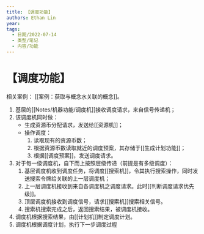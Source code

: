```yaml
---
title: 【调度功能】
authors: Ethan Lin
year:
tags:
  - 日期/2022-07-14 
  - 类型/笔记 
  - 内容/功能 
---
```



# 【调度功能】





相关案例： [[案例：获取与概念水关联的概念]]。

1. 基层的[[Notes/机器功能/调度机]]接收调度请求，来自信号传递机；
2. 该调度机同时做：
	- 生成资源币分配请求，发送给[[资源机]]；
	- 操作调度：
		1. 读取现有的资源币数；
		2. 根据资源币数读取就近的调度预案，其存储于[[生成计划功能]]；
		3. 根据[[调度预案]]，发送调度请求。
4. 对于每一级调度机，自下而上按照层级传递（前提是有多级调度）：
	1. 基层调度机收到调度任务，将调度[[搜索机]]，令其执行搜索操作，同时发送搜索令牌给关联的上一层调度机；
	2. 上一层调度机接收到来自各调度机之调度请求。此时[[判断调度请求优先级]]。
	3. 顶层调度机接收到调度信号，请求[[搜索机]]搜索相关信号。
	4. 搜索机搜索完成之后，返回搜索结果，被调度机接收。
2. 调度机根据搜索结果，由[[计划机]]制定调度计划。
3. 调度机根据调度计划，执行下一步调度过程

